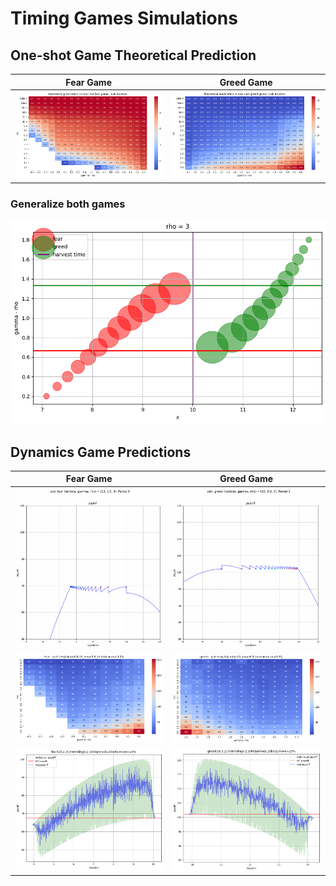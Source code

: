 # Timing Games Simulations
## One-shot Game Theoretical Prediction
Fear Game             | Greed Game
:-------------------------:|:-------------------------:
<img src="figs/fear_one_shot_rush_location.png"> | <img src="figs/greed_one_shot_rush_location.png">

### Generalize both games
<img src="figs/rush_size_rho3.png"> 

## Dynamics Game Predictions
Fear Game             | Greed Game
:-------------------------:|:-------------------------:
![fear](figs/fear_lgr_10_3.0_3_bots20_move0.8_leaving_random_trembling_normal0.05.gif) | ![greed](figs/greed_lgr_10_9.0_3_bots20_move0.8_leaving_random_trembling_normal0.05.gif)
<img src="figs/fear_cycle_length.png"> | <img src="figs/greed_cycle_length.png">
<img src="figs/fear(10,2,3)_puriNone_trembling0.2_1000periods_payoffcycle.png"> | <img src="figs/greed(10,5,2)_puriNone_trembling0.2_1000periods_payoffcycle.png">